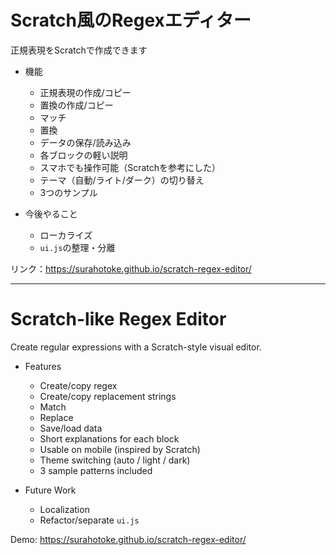 # Scratch風のRegexエディター
正規表現をScratchで作成できます  

- 機能
  - 正規表現の作成/コピー
  - 置換の作成/コピー
  - マッチ
  - 置換
  - データの保存/読み込み
  - 各ブロックの軽い説明
  - スマホでも操作可能（Scratchを参考にした）
  - テーマ（自動/ライト/ダーク）の切り替え
  - 3つのサンプル

- 今後やること
  - ローカライズ
  - `ui.js`の整理・分離

リンク：https://surahotoke.github.io/scratch-regex-editor/


---

# Scratch-like Regex Editor
Create regular expressions with a Scratch-style visual editor.

- Features
  - Create/copy regex
  - Create/copy replacement strings
  - Match
  - Replace
  - Save/load data
  - Short explanations for each block
  - Usable on mobile (inspired by Scratch)
  - Theme switching (auto / light / dark)
  - 3 sample patterns included

- Future Work
  - Localization
  - Refactor/separate `ui.js`

Demo: https://surahotoke.github.io/scratch-regex-editor/
